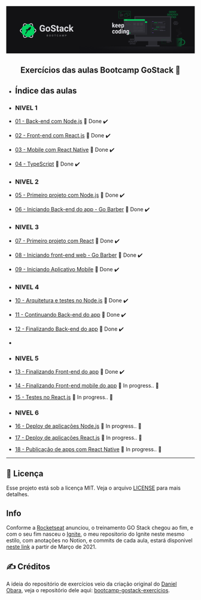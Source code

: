 <img alt="GoStack" src=".github/GoStackBanner.png" />

<h2 align="center">
  Exercícios das aulas Bootcamp GoStack 🚀
</h2>

- ## Índice das aulas

- ### NIVEL 1
- [01 - Back-end com Node.js](https://github.com/guilhermejulio/gostack-exercicios/tree/master/nivel-1/aula-1-nodejs) 🚀 Done :heavy_check_mark:
- [02 - Front-end com React.js](https://github.com/guilhermejulio/gostack-exercicios/tree/master/nivel-1/aula-2-react) 🚀 Done :heavy_check_mark:
- [03 - Mobile com React Native](https://github.com/guilhermejulio/gostack-exercicios/tree/master/nivel-1/aula-3-react-native) 🚀 Done :heavy_check_mark:
- [04 - TypeScript](https://github.com/guilhermejulio/gostack-exercicios/tree/master/nivel-1/aula-4-typescript) 🚀 Done :heavy_check_mark:
- ### NIVEL 2 
- [05 - Primeiro projeto com Node.js](https://github.com/guilhermejulio/gostack-exercicios/tree/master/nivel-2/primeiro-projeto-node) 🚀 Done :heavy_check_mark:
- [06 - Iniciando Back-end do app - Go Barber](https://github.com/guilhermejulio/gostack-exercicios/tree/master/nivel-2/aula-2-iniciando-back-end) 🚀 Done :heavy_check_mark:
- ### NIVEL 3
- [07 - Primeiro projeto com React](https://github.com/guilhermejulio/gostack-exercicios/tree/master/nivel-3/aula-1-primeiro-projeto-react) 🚀 Done :heavy_check_mark:
- [08 - Iniciando front-end web - Go Barber](https://github.com/guilhermejulio/gostack-exercicios/tree/master/nivel-3/02-gobarber-web) 🚀 Done :heavy_check_mark:
- [09 - Iniciando Aplicativo Mobile](https://github.com/guilhermejulio/gostack-exercicios/tree/master/nivel-3/appgobarber) 🚀 Done :heavy_check_mark:

- ### NIVEL 4
- [10 - Arquitetura e testes no Node.js](https://github.com/guilhermejulio/gostack-exercicios/tree/master/nivel-4/01-gobarber-backend) 🚀 Done :heavy_check_mark:
- [11 - Continuando Back-end do app](https://github.com/guilhermejulio/gostack-exercicios/tree/master/nivel-4/01-gobarber-backend) 🚀 Done :heavy_check_mark:
- [12 - Finalizando Back-end do app](https://github.com/guilhermejulio/gostack-exercicios/tree/master/nivel-4/02-gobarber-backend) 🚀 Done :heavy_check_mark:
- 
- ### NIVEL 5
- [13 - Finalizando Front-end do app](https://github.com/guilhermejulio/gostack-workspace/tree/master/nivel-5/01-gobarber-front-end) 🚀 Done :heavy_check_mark:
- [14 - Finalizando Front-end mobile do app]() :construction: In progress.. :construction:
- [15 - Testes no React.js]() :construction: In progress.. :construction:
- ### NIVEL 6
- [16 - Deploy de aplicações Node.js]() :construction: In progress.. :construction:
- [17 - Deploy de aplicações React.js]() :construction: In progress.. :construction:
- [18 - Publicação de apps com React Native]() :construction: In progress.. :construction:

--- 

## :memo: Licença

Esse projeto está sob a licença MIT. Veja o arquivo [LICENSE](LICENSE) para mais detalhes.

## Info

Conforme a [Rocketseat](https://rocketseat.com.br/) anunciou, o treinamento GO Stack chegou ao fim, e com o seu fim nasceu o [Ignite](), o meu repositorio do Ignite neste mesmo estilo, com anotações no Notion, e commits de cada aula, estará disponivel [neste link]() a partir de Março de 2021.

## :writing_hand: Créditos

A ideia do repositório de exercícios veio da criação original do [Daniel Obara](https://github.com/DanielObara), veja o repositório dele aqui: [bootcamp-gostack-exercicios](https://github.com/DanielObara/bootcamp-gostack-exercicios).
